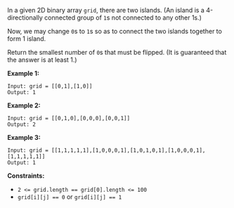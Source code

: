 In a given 2D binary array `grid`, there are two islands.  (An island is a
4-directionally connected group of `1`s not connected to any other 1s.)

Now, we may change `0`s to `1`s so as to connect the two islands together to
form 1 island.

Return the smallest number of `0`s that must be flipped.  (It is guaranteed
that the answer is at least 1.)



**Example 1:**

    
    
    Input: grid = [[0,1],[1,0]]
    Output: 1
    

**Example 2:**

    
    
    Input: grid = [[0,1,0],[0,0,0],[0,0,1]]
    Output: 2
    

**Example 3:**

    
    
    Input: grid = [[1,1,1,1,1],[1,0,0,0,1],[1,0,1,0,1],[1,0,0,0,1],[1,1,1,1,1]]
    Output: 1
    



**Constraints:**

  * `2 <= grid.length == grid[0].length <= 100`
  * `grid[i][j] == 0` or `grid[i][j] == 1`

